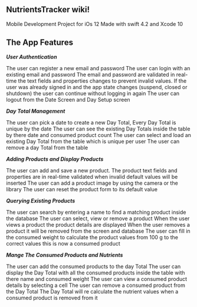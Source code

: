 
## NutrientsTracker wiki!
Mobile Development Project for iOs 12
Made with swift 4.2 and Xcode 10

## The App Features

_**User Authentication**_

The user can register a new email and password
The user can login with an existing email and password
The email and password are validated in real-time the text fields and properties changes to prevent invalid values.
If the user was already signed in and the app state changes (suspend, closed or shutdown) the user can continue without logging in again
The user can logout from the Date Screen and Day Setup screen

_**Day Total Management**_

The user can pick a date to create a new Day Total, Every Day Total is unique by the date
The user can see the existing Day Totals inside the table by there date and consumed product count
The user can select and load an existing Day Total from the table which is unique per user
The user can remove a day Total from the table

_**Adding Products and Display Products**_

The user can add and save a new product. The product text fields and properties are in real-time validated when invalid default values will be inserted
The user can add a product image by using the camera or the library
The user can reset the product form to its default value

_**Querying Existing Products**_

The user can search by entering a name to find a matching product inside the database
The user can select, view or remove a product
When the user views a product the product details are displayed
When the user removes a product it will be removed from the screen and database
The user can fill in the consumed weight to calculate the product values from 100 g to the correct values this is now a consumed product

_**Mange The Consumed Products and Nutrients**_

The user can add the consumed products to the day Total
The user can display the Day Total with all the consumed products inside the table with there name and consumed weight
The user can view a consumed product details by selecting a cell
The user can remove a consumed product from the Day Total
The Day Total will re calculate the nutrient values when a consumed product is removed from it
